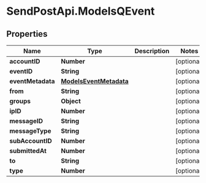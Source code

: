 # SendPostApi.ModelsQEvent

## Properties
Name | Type | Description | Notes
------------ | ------------- | ------------- | -------------
**accountID** | **Number** |  | [optional] 
**eventID** | **String** |  | [optional] 
**eventMetadata** | [**ModelsEventMetadata**](ModelsEventMetadata.md) |  | [optional] 
**from** | **String** |  | [optional] 
**groups** | **Object** |  | [optional] 
**ipID** | **Number** |  | [optional] 
**messageID** | **String** |  | [optional] 
**messageType** | **String** |  | [optional] 
**subAccountID** | **Number** |  | [optional] 
**submittedAt** | **Number** |  | [optional] 
**to** | **String** |  | [optional] 
**type** | **Number** |  | [optional] 
